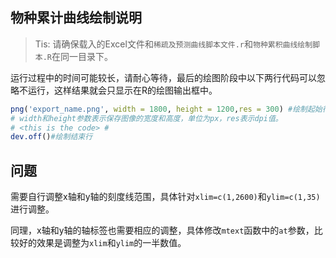 ## 物种累计曲线绘制说明

> Tis: 请确保载入的Excel文件和`稀疏及预测曲线脚本文件.r`和`物种累积曲线绘制脚本.R`在同一目录下。

运行过程中的时间可能较长，请耐心等待，最后的绘图阶段中以下两行代码可以忽略不运行，这样结果就会只显示在R的绘图输出框中。

```R
png('export_name.png', width = 1800, height = 1200,res = 300) #绘制起始行
# width和height参数表示保存图像的宽度和高度，单位为px，res表示dpi值。
# <this is the code> #
dev.off()#绘制结束行

```
## 问题

需要自行调整x轴和y轴的刻度线范围，具体针对`xlim=c(1,2600)`和`ylim=c(1,35)`进行调整。

同理，x轴和y轴的轴标签也需要相应的调整，具体修改`mtext`函数中的`at`参数，比较好的效果是调整为`xlim`和`ylim`的一半数值。

